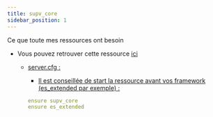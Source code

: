 ```yaml
---
title: supv_core
sidebar_position: 1
---
```


Ce que toute mes ressources ont besoin

- Vous pouvez retrouver cette ressource [ici](https://github.com/SUP2Ak/supv_core)

    - <p><u>server.cfg :</u></p>

        - <p><u>Il est conseillée de start la ressource avant vos framework (es_extended par exemple) :</u></p>

        ```yaml
        ensure supv_core
        ensure es_extended
        ```
